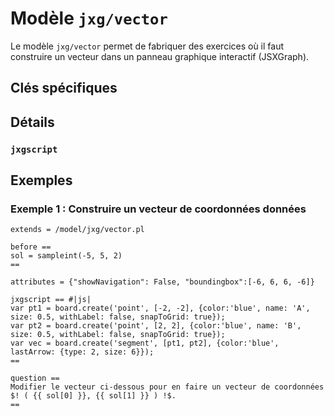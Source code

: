 # Modèle `jxg/vector`

Le modèle `jxg/vector` permet de fabriquer des exercices où il faut construire un vecteur dans un panneau graphique interactif (JSXGraph).

## Clés spécifiques

## Détails

### `jxgscript`


## Exemples

### Exemple 1 : Construire un vecteur de coordonnées données

```
extends = /model/jxg/vector.pl

before ==
sol = sampleint(-5, 5, 2)
==

attributes = {"showNavigation": False, "boundingbox":[-6, 6, 6, -6]}

jxgscript == #|js|
var pt1 = board.create('point', [-2, -2], {color:'blue', name: 'A', size: 0.5, withLabel: false, snapToGrid: true});
var pt2 = board.create('point', [2, 2], {color:'blue', name: 'B', size: 0.5, withLabel: false, snapToGrid: true});
var vec = board.create('segment', [pt1, pt2], {color:'blue', lastArrow: {type: 2, size: 6}});
==

question ==
Modifier le vecteur ci-dessous pour en faire un vecteur de coordonnées $! ( {{ sol[0] }}, {{ sol[1] }} ) !$. 
==
```
